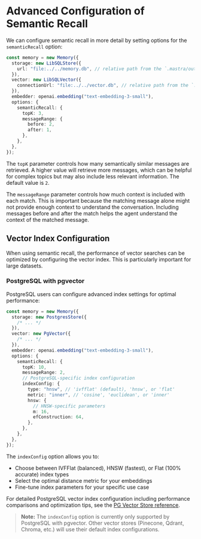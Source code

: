 # Advanced Configuration of Semantic Recall

We can configure semantic recall in more detail by setting options for the `semanticRecall` option:

```typescript
const memory = new Memory({
  storage: new LibSQLStore({
    url: "file:../../memory.db", // relative path from the `.mastra/output` directory
  }),
  vector: new LibSQLVector({
    connectionUrl: "file:../../vector.db", // relative path from the `.mastra/output` directory
  }),
  embedder: openai.embedding("text-embedding-3-small"),
  options: {
    semanticRecall: {
      topK: 3,
      messageRange: {
        before: 2,
        after: 1,
      },
    },
  },
});
```

The `topK` parameter controls how many semantically similar messages are retrieved. A higher value will retrieve more messages, which can be helpful for complex topics but may also include less relevant information. The default value is `2`.

The `messageRange` parameter controls how much context is included with each match. This is important because the matching message alone might not provide enough context to understand the conversation. Including messages before and after the match helps the agent understand the context of the matched message.

## Vector Index Configuration

When using semantic recall, the performance of vector searches can be optimized by configuring the vector index. This is particularly important for large datasets.

### PostgreSQL with pgvector

PostgreSQL users can configure advanced index settings for optimal performance:

```typescript
const memory = new Memory({
  storage: new PostgresStore({
    /* ... */
  }),
  vector: new PgVector({
    /* ... */
  }),
  embedder: openai.embedding("text-embedding-3-small"),
  options: {
    semanticRecall: {
      topK: 10,
      messageRange: 2,
      // PostgreSQL-specific index configuration
      indexConfig: {
        type: "hnsw", // 'ivfflat' (default), 'hnsw', or 'flat'
        metric: "inner", // 'cosine', 'euclidean', or 'inner'
        hnsw: {
          // HNSW-specific parameters
          m: 16,
          efConstruction: 64,
        },
      },
    },
  },
});
```

The `indexConfig` option allows you to:

- Choose between IVFFlat (balanced), HNSW (fastest), or Flat (100% accurate) index types
- Select the optimal distance metric for your embeddings
- Fine-tune index parameters for your specific use case

For detailed PostgreSQL vector index configuration including performance comparisons and optimization tips, see the [PG Vector Store reference](/reference/rag/pg#index-configuration-guide).

> **Note:** The `indexConfig` option is currently only supported by PostgreSQL with pgvector. Other vector stores (Pinecone, Qdrant, Chroma, etc.) will use their default index configurations.
